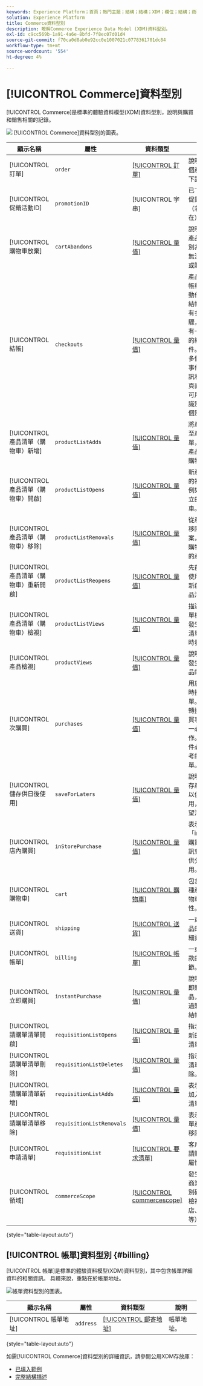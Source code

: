 ```yaml
---
keywords: Experience Platform；首頁；熱門主題；結構；結構；XDM；欄位；結構；商務；資料型別；資料型別；
solution: Experience Platform
title: Commerce資料型別
description: 瞭解Commerce Experience Data Model (XDM)資料型別。
exl-id: c9cc569b-1a91-4a6e-8bfd-7f8ec07d01d4
source-git-commit: f70ca0d8ab0e92cc0e1007021c0778361701dc84
workflow-type: tm+mt
source-wordcount: '554'
ht-degree: 4%

---
```


# [!UICONTROL Commerce]資料型別

[!UICONTROL Commerce]是標準的體驗資料模型(XDM)資料型別，說明與購買和銷售相關的記錄。

![&#x200B; [!UICONTROL Commerce]資料型別的圖表。](../images/data-types/commerce.png)

| 顯示名稱 | 屬性 | 資料類型 | 說明 |
|------------------------------------------|-----------------------|------------------------------------|----------------------------------------------------------------------------------------------------------|
| [!UICONTROL 訂單] | `order` | [[!UICONTROL 訂單]](./order.md) | 說明一或多個產品的已下訂單。 |
| [!UICONTROL 促銷活動ID] | `promotionID` | [!UICONTROL 字串] | 已下訂單的促銷識別碼（若存在）。 |
| [!UICONTROL 購物車放棄] | `cartAbandons` | [[!UICONTROL 量值]](./measure.md) | 說明何時將產品清單識別為使用者無法再存取或購買。 |
| [!UICONTROL 結帳] | `checkouts` | [[!UICONTROL 量值]](./measure.md) | 產品清單結帳程式中的動作。 如果結帳程式中有多個步驟，就可能有一個以上的結帳事件。 如果有多個步驟，事件時間資訊和參照的頁面或體驗可用來依序識別步驟和個別事件。 |
| [!UICONTROL 產品清單（購物車）新增] | `productListAdds` | [[!UICONTROL 量值]](./measure.md) | 將產品新增至產品清單，例如將產品新增至購物車。 |
| [!UICONTROL 產品清單（購物車）開啟] | `productListOpens` | [[!UICONTROL 量值]](./measure.md) | 新產品清單的初始化，例如正在建立的購物車。 |
| [!UICONTROL 產品清單（購物車）移除] | `productListRemovals` | [[!UICONTROL 量值]](./measure.md) | 從產品清單移除產品專案，例如從購物車移除的產品。 |
| [!UICONTROL 產品清單（購物車）重新開啟] | `productListReopens` | [[!UICONTROL 量值]](./measure.md) | 先前捨棄且使用者已重新啟動的產品清單。 |
| [!UICONTROL 產品清單（購物車）檢視] | `productListViews` | [[!UICONTROL 量值]](./measure.md) | 描述產品清單檢視何時發生。產品清單檢視何時發生。 |
| [!UICONTROL 產品檢視] | `productViews` | [[!UICONTROL 量值]](./measure.md) | 說明何時已發生個別產品的檢視。 |
| [!UICONTROL 次購買] | `purchases` | [[!UICONTROL 量值]](./measure.md) | 用於追蹤何時接受訂單。 在商業轉換中，購買事件是唯一必要的動作。 購買事件必須有參考的產品清單。 |
| [!UICONTROL 儲存供日後使用] | `saveForLaters` | [[!UICONTROL 量值]](./measure.md) | 說明何時儲存產品清單以供未來使用，例如希望清單。 |
| [!UICONTROL 店內購買] | `inStorePurchase` | [[!UICONTROL 量值]](./measure.md) | 表示「inStore」購買。 此資訊會儲存以供分析使用。 |
| [!UICONTROL 購物車] | `cart` | [[!UICONTROL 購物車]](./cart.md) | 包含一或多種產品的購物車的屬性。 |
| [!UICONTROL 送貨] | `shipping` | [[!UICONTROL 送貨]](./shipping.md) | 一或多個產品的運送詳細資料。 |
| [!UICONTROL 帳單] | `billing` | [[!UICONTROL 帳單]](#billing) | 一或多項付款的帳單細節。 |
| [!UICONTROL 立即購買] | `instantPurchase` | [[!UICONTROL 量值]](./measure.md) | 說明何時立即購買產品，可能略過購物車或結帳。 |
| [!UICONTROL 請購單清單開啟] | `requisitionListOpens` | [[!UICONTROL 量值]](./measure.md) | 指示初始化新的請購單清單。 |
| [!UICONTROL 請購單清單刪除] | `requisitionListDeletes` | [[!UICONTROL 量值]](./measure.md) | 指示請購單清單的移除。 |
| [!UICONTROL 請購單清單新增] | `requisitionListAdds` | [[!UICONTROL 量值]](./measure.md) | 表示將產品加入請購單清單。 |
| [!UICONTROL 請購單清單移除] | `requisitionListRemovals` | [[!UICONTROL 量值]](./measure.md) | 表示從請購單產品清單移除產品。 |
| [!UICONTROL 申請清單] | `requisitionList` | [[!UICONTROL 要求清單]](./requisition-list.md) | 客戶建立的請購單清單屬性。 |
| [!UICONTROL 領域] | `commerceScope` | [[!UICONTROL commercescope]](./commerce-scope.md) | 發生事件的商業範圍識別碼（商店檢視、商店、網站等）。 |

{style="table-layout:auto"}

## [!UICONTROL 帳單]資料型別 {#billing}

[!UICONTROL 帳單]是標準的體驗資料模型(XDM)資料型別，其中包含帳單詳細資料的相關資訊。 具體來說，重點在於帳單地址。

![帳單資料型別的圖表。](../images/data-types/billing.png)

| 顯示名稱 | 屬性 | 資料類型 | 說明 |
|-------------------------------|-----------------|-----------------|--------------------------|
| [!UICONTROL 帳單地址] | `address` | [[!UICONTROL 郵寄地址]](./postal-address.md) | 帳單地址。 |

{style="table-layout:auto"}

如需[!UICONTROL Commerce]資料型別的詳細資訊，請參閱公用XDM存放庫：

* [已填入範例](https://github.com/adobe/xdm/blob/master/components/datatypes/marketing/commerce.example.1.json)
* [完整結構描述](https://github.com/adobe/xdm/blob/master/components/datatypes/marketing/commerce.schema.json)
